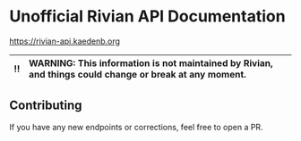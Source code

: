 # Unofficial Rivian API Documentation

https://rivian-api.kaedenb.org

:bangbang: | WARNING: This information is not maintained by Rivian, and things could change or break at any moment.
:---: | :---

## Contributing
If you have any new endpoints or corrections, feel free to open a PR.

